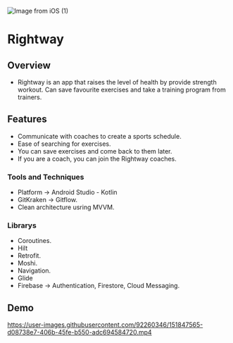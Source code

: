 ![Image from iOS (1)](https://user-images.githubusercontent.com/92260346/151839047-3fdcca64-a34a-4d64-b90e-47a05ff44d2e.jpg)

# Rightway
## Overview
- Rightway is an app that raises the level of health by provide strength workout. Can save favourite exercises and take a training program from trainers. 
## Features
- Communicate with coaches to create a sports schedule.
- Ease of searching for exercises.
- You can save exercises and come back to them later.
- If you are a coach, you can join the Rightway coaches.

### Tools and Techniques
- Platform -> Android Studio - Kotlin
- GitKraken -> Gitflow.
- Clean architecture usring MVVM.
### Librarys
- Coroutines.
- Hilt
- Retrofit.
- Moshi.
- Navigation.
- Glide
- Firebase -> Authentication, Firestore, Cloud Messaging.


## Demo

https://user-images.githubusercontent.com/92260346/151847565-d08738e7-406b-45fe-b550-adc694584720.mp4
